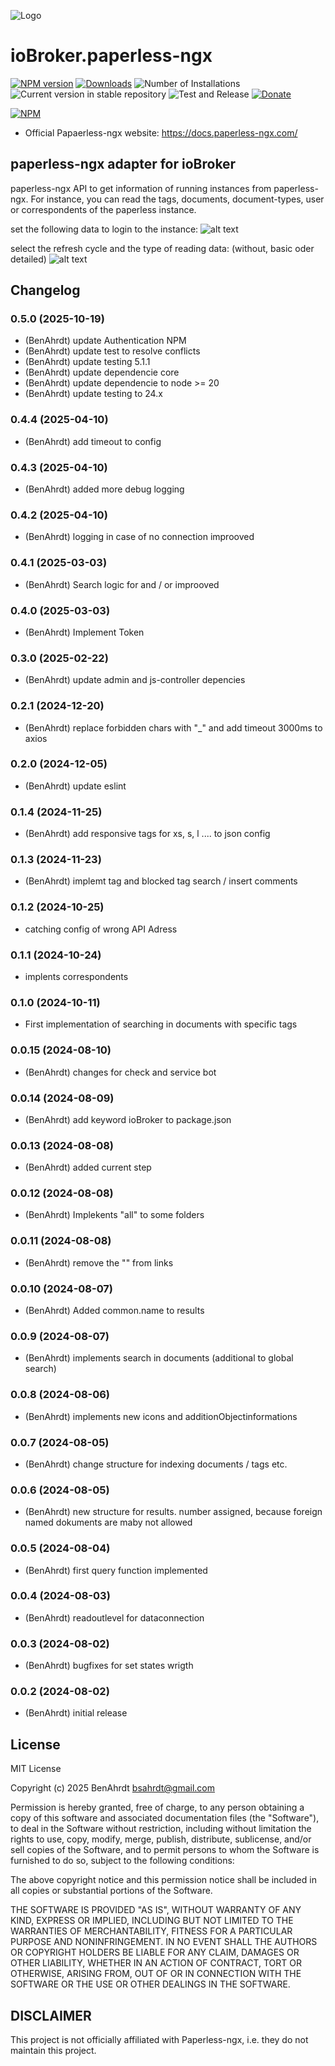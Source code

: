 ![Logo](admin/paperless-ngx.png)
# ioBroker.paperless-ngx

[![NPM version](https://img.shields.io/npm/v/iobroker.paperless-ngx.svg)](https://www.npmjs.com/package/iobroker.paperless-ngx)
[![Downloads](https://img.shields.io/npm/dm/iobroker.paperless-ngx.svg)](https://www.npmjs.com/package/iobroker.paperless-ngx)
![Number of Installations](https://iobroker.live/badges/paperless-ngx-installed.svg)
![Current version in stable repository](https://iobroker.live/badges/paperless-ngx-stable.svg)
![Test and Release](https://github.com/BenAhrdt/ioBroker.paperless-ngx/workflows/Test%20and%20Release/badge.svg)
[![Donate](https://img.shields.io/badge/paypal-donate%20|%20spenden-blue.svg)](https://paypal.me/besc83)

[![NPM](https://nodei.co/npm/iobroker.paperless-ngx.png?downloads=true)](https://nodei.co/npm/iobroker.paperless-ngx/)

* Official Papaerless-ngx website: https://docs.paperless-ngx.com/

## paperless-ngx adapter for ioBroker
paperless-ngx API to get information of running instances from paperless-ngx.
For instance, you can read the tags, documents, document-types, user or correspondents of the paperless instance.

set the following data to login to the instance:
![alt text](image.png)

select the refresh cycle and the type of reading data: (without, basic oder detailed)
![alt text](image-1.png)

## Changelog
<!--
	Placeholder for the next version (at the beginning of the line):
	### **WORK IN PROGRESS**
-->
### 0.5.0 (2025-10-19)
* (BenAhrdt) update Authentication NPM
* (BenAhrdt) update test to resolve conflicts
* (BenAhrdt) update testing 5.1.1
* (BenAhrdt) update dependencie core
* (BenAhrdt) update dependencie to node >= 20
* (BenAhrdt) update testing to 24.x

### 0.4.4 (2025-04-10)
* (BenAhrdt) add timeout to config

### 0.4.3 (2025-04-10)
* (BenAhrdt) added more debug logging

### 0.4.2 (2025-04-10)
* (BenAhrdt) logging in case of no connection improoved

### 0.4.1 (2025-03-03)
* (BenAhrdt) Search logic for and / or improoved

### 0.4.0 (2025-03-03)
* (BenAhrdt) Implement Token

### 0.3.0 (2025-02-22)
* (BenAhrdt) update admin and js-controller depencies

### 0.2.1 (2024-12-20)
* (BenAhrdt) replace forbidden chars with "_" and add timeout 3000ms to axios

### 0.2.0 (2024-12-05)
* (BenAhrdt) update eslint

### 0.1.4 (2024-11-25)
* (BenAhrdt) add responsive tags for xs, s, l .... to json config

### 0.1.3 (2024-11-23)
* (BenAhrdt) implemt tag and blocked tag search / insert comments

### 0.1.2 (2024-10-25)
* catching config of wrong API Adress

### 0.1.1 (2024-10-24)
* implents correspondents

### 0.1.0 (2024-10-11)
* First implementation of searching in documents with specific tags

### 0.0.15 (2024-08-10)
* (BenAhrdt) changes for check and service bot

### 0.0.14 (2024-08-09)
* (BenAhrdt) add keyword ioBroker to package.json

### 0.0.13 (2024-08-08)
* (BenAhrdt) added current step

### 0.0.12 (2024-08-08)
* (BenAhrdt) Implekents "all" to some folders

### 0.0.11 (2024-08-08)
* (BenAhrdt) remove the "" from links

### 0.0.10 (2024-08-07)
* (BenAhrdt) Added common.name to results

### 0.0.9 (2024-08-07)
* (BenAhrdt) implements search in documents (additional to global search)

### 0.0.8 (2024-08-06)
* (BenAhrdt) implements new icons and additionObjectinformations

### 0.0.7 (2024-08-05)
* (BenAhrdt) change structure for indexing documents / tags etc.

### 0.0.6 (2024-08-05)
* (BenAhrdt) new structure for results. number assigned, because foreign named dokuments are maby not allowed

### 0.0.5 (2024-08-04)
* (BenAhrdt) first query function implemented

### 0.0.4 (2024-08-03)
* (BenAhrdt) readoutlevel for dataconnection

### 0.0.3 (2024-08-02)
* (BenAhrdt) bugfixes for set states wrigth

### 0.0.2 (2024-08-02)
* (BenAhrdt) initial release

## License
MIT License

Copyright (c) 2025 BenAhrdt <bsahrdt@gmail.com>

Permission is hereby granted, free of charge, to any person obtaining a copy
of this software and associated documentation files (the "Software"), to deal
in the Software without restriction, including without limitation the rights
to use, copy, modify, merge, publish, distribute, sublicense, and/or sell
copies of the Software, and to permit persons to whom the Software is
furnished to do so, subject to the following conditions:

The above copyright notice and this permission notice shall be included in all
copies or substantial portions of the Software.

THE SOFTWARE IS PROVIDED "AS IS", WITHOUT WARRANTY OF ANY KIND, EXPRESS OR
IMPLIED, INCLUDING BUT NOT LIMITED TO THE WARRANTIES OF MERCHANTABILITY,
FITNESS FOR A PARTICULAR PURPOSE AND NONINFRINGEMENT. IN NO EVENT SHALL THE
AUTHORS OR COPYRIGHT HOLDERS BE LIABLE FOR ANY CLAIM, DAMAGES OR OTHER
LIABILITY, WHETHER IN AN ACTION OF CONTRACT, TORT OR OTHERWISE, ARISING FROM,
OUT OF OR IN CONNECTION WITH THE SOFTWARE OR THE USE OR OTHER DEALINGS IN THE
SOFTWARE.

## DISCLAIMER
This project is not officially affiliated with Paperless-ngx,
i.e. they do not maintain this project.